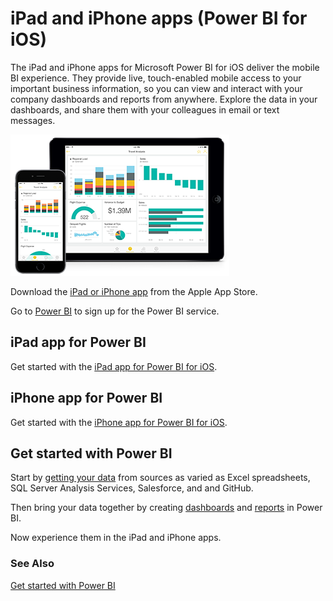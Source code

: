 <properties 
   pageTitle="iPad and iPhone apps (Power BI for iOS)"
   description="iPad and iPhone apps (Power BI for iOS)"
   services="powerbi" 
   documentationCenter="" 
   authors="maggiesMSFT" 
   manager="mblythe" 
   editor=""
   tags=""/>
 
<tags
   ms.service="powerbi"
   ms.devlang="NA"
   ms.topic="article"
   ms.tgt_pltfrm="NA"
   ms.workload="powerbi"
   ms.date="09/28/2015"
   ms.author="maggies"/>
# iPad and iPhone apps (Power BI for iOS)

The iPad and iPhone apps for Microsoft Power BI for iOS deliver the mobile BI experience. They provide live, touch-enabled mobile access to your important business information, so you can view and interact with your company dashboards and reports from anywhere. Explore the data in your dashboards, and share them with your colleagues in email or text messages.

![](media/powerbi-mobile-ipad-iphone-apps/PBI_iPad_iPhoneDevices.png)

Download the [iPad or iPhone app](http://go.microsoft.com/fwlink/?LinkId=522062 "iPad or iPhone app") from the Apple App Store.

Go to [Power BI](http://go.microsoft.com/fwlink/?LinkID=513879) to sign up for the Power BI service.

## iPad app for Power BI

Get started with the [iPad app for Power BI for iOS](powerbi-mobile-iphone-app-get-started.md).

## iPhone app for Power BI

Get started with the [iPhone app for Power BI for iOS](powerbi-mobile-ipad-app-get-started.md).

## Get started with Power BI

Start by [getting your data](powerbi-service-get-data.md) from sources as varied as Excel spreadsheets, SQL Server Analysis Services, Salesforce, and and GitHub.

Then bring your data together by creating [dashboards](powerbi-service-dashboards.md) and [reports](powerbi-service-reports.md) in Power BI.

Now experience them in the iPad and iPhone apps.

### See Also

[Get started with Power BI](powerbi-service-get-started.md)

